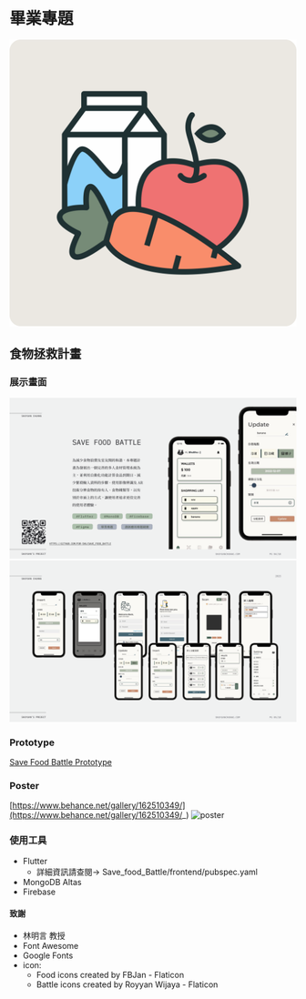 # 畢業專題

![App Icon](./docs/app_icon.png)

## 食物拯救計畫

### 展示畫面
![pic1](./docs/Project2-1.png)
![pic2](./docs/Project2-2.png)

### Prototype
[Save Food Battle Prototype](https://www.figma.com/file/wPBuftN4MyDxRAxKJ8Qxvr/Save_food_battle?node-id=0%3A1&t=sr97F96W21HiKYZA-3)

### Poster
[https://www.behance.net/gallery/162510349/](https://www.behance.net/gallery/162510349/_)
![poster](./docs/poster.jpg)
### 使用工具

- Flutter
  - 詳細資訊請查閱-> Save_food_Battle/frontend/pubspec.yaml
- MongoDB Altas
- Firebase

#### 致謝
- 林明言 教授
- Font Awesome
- Google Fonts
- icon:
  - Food icons created by FBJan - Flaticon
  - Battle icons created by Royyan Wijaya - Flaticon